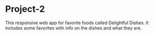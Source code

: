 # Project-2
This  responsive web app for favorite foods called Delightful Dishes. It includes some favorites with info on the dishes and what  they are. 
